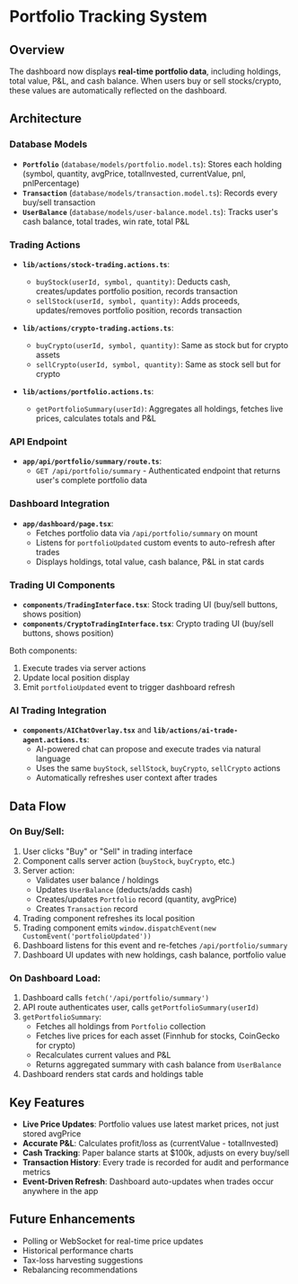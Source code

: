 # Portfolio Tracking System

## Overview
The dashboard now displays **real-time portfolio data**, including holdings, total value, P&L, and cash balance. When users buy or sell stocks/crypto, these values are automatically reflected on the dashboard.

## Architecture

### Database Models
- **`Portfolio`** (`database/models/portfolio.model.ts`): Stores each holding (symbol, quantity, avgPrice, totalInvested, currentValue, pnl, pnlPercentage)
- **`Transaction`** (`database/models/transaction.model.ts`): Records every buy/sell transaction
- **`UserBalance`** (`database/models/user-balance.model.ts`): Tracks user's cash balance, total trades, win rate, total P&L

### Trading Actions
- **`lib/actions/stock-trading.actions.ts`**:
  - `buyStock(userId, symbol, quantity)`: Deducts cash, creates/updates portfolio position, records transaction
  - `sellStock(userId, symbol, quantity)`: Adds proceeds, updates/removes portfolio position, records transaction
  
- **`lib/actions/crypto-trading.actions.ts`**:
  - `buyCrypto(userId, symbol, quantity)`: Same as stock but for crypto assets
  - `sellCrypto(userId, symbol, quantity)`: Same as stock sell but for crypto

- **`lib/actions/portfolio.actions.ts`**:
  - `getPortfolioSummary(userId)`: Aggregates all holdings, fetches live prices, calculates totals and P&L

### API Endpoint
- **`app/api/portfolio/summary/route.ts`**: 
  - `GET /api/portfolio/summary` - Authenticated endpoint that returns user's complete portfolio data

### Dashboard Integration
- **`app/dashboard/page.tsx`**:
  - Fetches portfolio data via `/api/portfolio/summary` on mount
  - Listens for `portfolioUpdated` custom events to auto-refresh after trades
  - Displays holdings, total value, cash balance, P&L in stat cards

### Trading UI Components
- **`components/TradingInterface.tsx`**: Stock trading UI (buy/sell buttons, shows position)
- **`components/CryptoTradingInterface.tsx`**: Crypto trading UI (buy/sell buttons, shows position)
  
Both components:
1. Execute trades via server actions
2. Update local position display
3. Emit `portfolioUpdated` event to trigger dashboard refresh

### AI Trading Integration
- **`components/AIChatOverlay.tsx`** and **`lib/actions/ai-trade-agent.actions.ts`**:
  - AI-powered chat can propose and execute trades via natural language
  - Uses the same `buyStock`, `sellStock`, `buyCrypto`, `sellCrypto` actions
  - Automatically refreshes user context after trades

## Data Flow

### On Buy/Sell:
1. User clicks "Buy" or "Sell" in trading interface
2. Component calls server action (`buyStock`, `buyCrypto`, etc.)
3. Server action:
   - Validates user balance / holdings
   - Updates `UserBalance` (deducts/adds cash)
   - Creates/updates `Portfolio` record (quantity, avgPrice)
   - Creates `Transaction` record
4. Trading component refreshes its local position
5. Trading component emits `window.dispatchEvent(new CustomEvent('portfolioUpdated'))`
6. Dashboard listens for this event and re-fetches `/api/portfolio/summary`
7. Dashboard UI updates with new holdings, cash balance, portfolio value

### On Dashboard Load:
1. Dashboard calls `fetch('/api/portfolio/summary')`
2. API route authenticates user, calls `getPortfolioSummary(userId)`
3. `getPortfolioSummary`:
   - Fetches all holdings from `Portfolio` collection
   - Fetches live prices for each asset (Finnhub for stocks, CoinGecko for crypto)
   - Recalculates current values and P&L
   - Returns aggregated summary with cash balance from `UserBalance`
4. Dashboard renders stat cards and holdings table

## Key Features
- **Live Price Updates**: Portfolio values use latest market prices, not just stored avgPrice
- **Accurate P&L**: Calculates profit/loss as (currentValue - totalInvested)
- **Cash Tracking**: Paper balance starts at $100k, adjusts on every buy/sell
- **Transaction History**: Every trade is recorded for audit and performance metrics
- **Event-Driven Refresh**: Dashboard auto-updates when trades occur anywhere in the app

## Future Enhancements
- Polling or WebSocket for real-time price updates
- Historical performance charts
- Tax-loss harvesting suggestions
- Rebalancing recommendations
